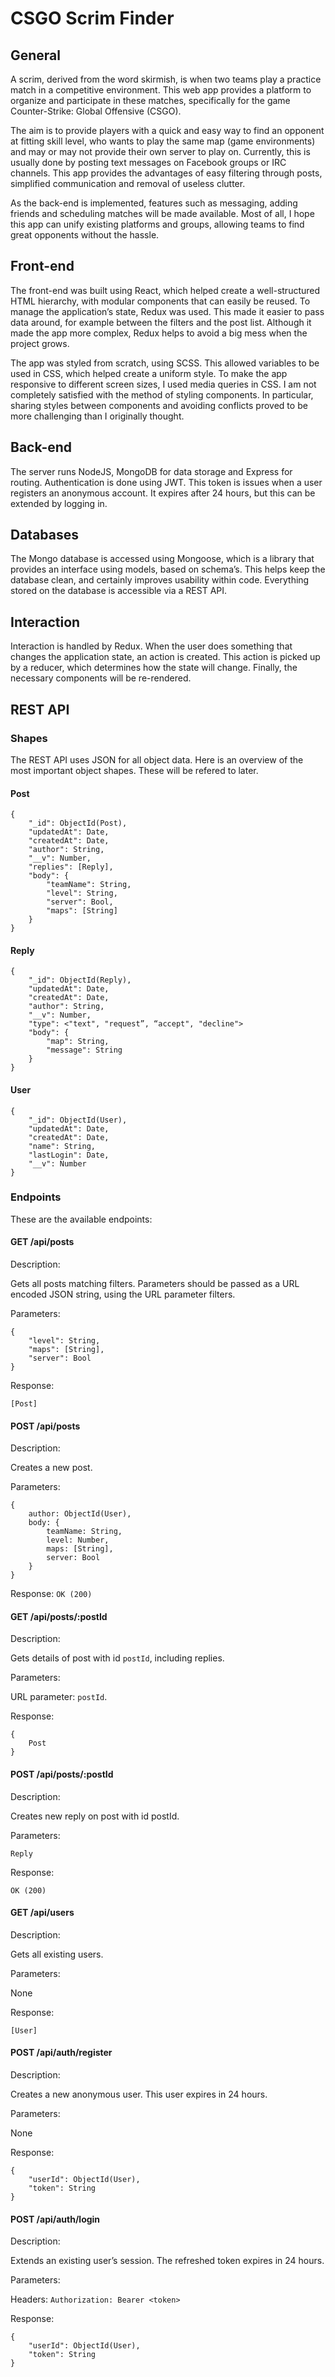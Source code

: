 # CSGO Scrim Finder

## General
A scrim, derived from the word skirmish, is when two teams play a practice match in a competitive environment. This web app provides a platform to organize and participate in these matches, specifically for the game Counter-Strike: Global Offensive (CSGO).

The aim is to provide players with a quick and easy way to find an opponent at fitting skill level, who wants to play the same map (game environments) and may or may not provide their own server to play on. Currently, this is usually done by posting text messages on Facebook groups or IRC channels. This app provides the advantages of easy filtering through posts, simplified communication and removal of useless clutter.

As the back-end is implemented, features such as messaging, adding friends and scheduling matches will be made available. Most of all, I hope this app can unify existing platforms and groups, allowing teams to find great opponents without the hassle.

## Front-end
The front-end was built using React, which helped create a well-structured HTML hierarchy, with modular components that can easily be reused. To manage the application’s state, Redux was used. This made it easier to pass data around, for example between the filters and the post list. Although it made the app more complex, Redux helps to avoid a big mess when the project grows.

The app was styled from scratch, using SCSS. This allowed variables to be used in CSS, which helped create a uniform style. To make the app responsive to different screen sizes, I used media queries in CSS. I am not completely satisfied with the method of styling components. In particular, sharing styles between components and avoiding conflicts proved to be more challenging than I originally thought.

## Back-end
The server runs NodeJS, MongoDB for data storage and Express for routing. Authentication is done using JWT. This token is issues when a user registers an anonymous account. It expires after 24 hours, but this can be extended by logging in.

## Databases
The Mongo database is accessed using Mongoose, which is a library that provides an interface using models, based on schema’s. This helps keep the database clean, and certainly improves usability within code. Everything stored on the database is accessible via a REST API.

## Interaction
Interaction is handled by Redux. When the user does something that changes the application state, an action is created. This action is picked up by a reducer, which determines how the state will change. Finally, the necessary components will be re-rendered.

## REST API

### Shapes
The REST API uses JSON for all object data. Here is an overview of the most important object shapes. These will be refered to later.

#### Post
    {
        "_id": ObjectId(Post),
        "updatedAt": Date,
        "createdAt": Date,
        "author": String,
        "__v": Number,
        "replies": [Reply],
        "body": {
            "teamName": String,
            "level": String,
            "server": Bool,
            "maps": [String]
        }
    }
    
#### Reply
    {
        "_id": ObjectId(Reply),
        "updatedAt": Date,
        "createdAt": Date,
        "author": String,
        "__v": Number, 
        "type": <"text", "request”, “accept", "decline">
        "body": {
            "map": String,
            "message": String
        }
    }

#### User
    {
        "_id": ObjectId(User),
        "updatedAt": Date,
        "createdAt": Date,
        "name": String,
        "lastLogin": Date,
        "__v": Number
    }

### Endpoints
These are the available endpoints:

#### GET /api/posts
Description:

Gets all posts matching filters.
Parameters should be passed as a URL encoded JSON string, using the URL parameter filters.


Parameters:

    {
        "level": String,
        "maps": [String],
        "server": Bool
    }

Response:

`[Post]`

#### POST /api/posts
Description:

Creates a new post.

Parameters:

    {
        author: ObjectId(User),
        body: {
            teamName: String,
            level: Number,
            maps: [String],
            server: Bool
        }
    }


Response:
`OK (200)`

#### GET /api/posts/:postId
Description:

Gets details of post with id `postId`, including replies.

Parameters:

URL parameter: `postId`.

Response:

    {
        Post
    }

#### POST /api/posts/:postId
Description:

Creates new reply on post with id postId.

Parameters:

`Reply`

Response:

`OK (200)`

#### GET /api/users
Description:

Gets all existing users.

Parameters:

None

Response:

`[User]`

#### POST /api/auth/register
Description:

Creates a new anonymous user. This user expires in 24 hours.

Parameters:

None

Response:

    {
        "userId": ObjectId(User),
        "token": String
    }

#### POST /api/auth/login
Description:

Extends an existing user’s session. The refreshed token expires in 24 hours.

Parameters:

Headers:
`Authorization: Bearer <token>`

Response:

    {
        "userId": ObjectId(User),
        "token": String
    }

